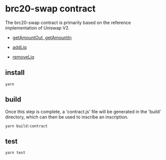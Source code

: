 # brc20-swap contract

The brc20-swap contract is primarily based on the reference implementation of Uniswap V2.

- [getAmountOut, getAmountIn](https://github.com/Uniswap/v2-periphery/blob/0335e8f7e1bd1e8d8329fd300aea2ef2f36dd19f/contracts/libraries/UniswapV2Library.sol#L43C15-L43C15)

- [addLiq](https://github.com/Uniswap/v2-core/blob/ee547b17853e71ed4e0101ccfd52e70d5acded58/contracts/UniswapV2Pair.sol#L110)

- [removeLiq](https://github.com/Uniswap/v2-core/blob/ee547b17853e71ed4e0101ccfd52e70d5acded58/contracts/UniswapV2Pair.sol#L134)

## install

```
yarn
```

## build

Once this step is complete, a 'contract.js' file will be generated in the 'build' directory, which can then be used to inscribe an inscription.

```
yarn build:contract
```

## test

```
yarn test
```
